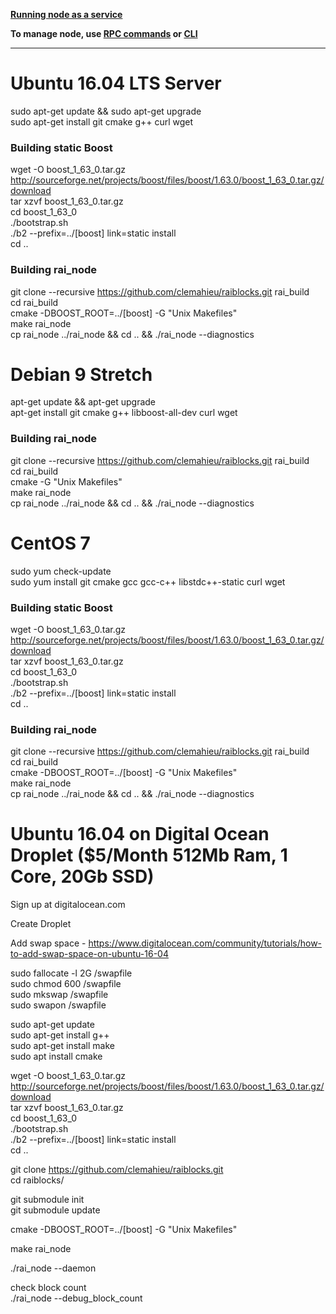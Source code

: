 **[Running node as a service](https://github.com/clemahieu/raiblocks/wiki/Running-rai_node-as-a-service)**
    
**To manage node, use [RPC commands](https://github.com/clemahieu/raiblocks/wiki/RPC-protocol) or [CLI](https://github.com/clemahieu/raiblocks/wiki/Command-line-interface)**   

***

# Ubuntu 16.04 LTS Server
sudo apt-get update && sudo apt-get upgrade   
sudo apt-get install git cmake g++ curl wget   
### Building static Boost
wget -O boost_1_63_0.tar.gz http://sourceforge.net/projects/boost/files/boost/1.63.0/boost_1_63_0.tar.gz/download   
tar xzvf boost_1_63_0.tar.gz   
cd boost_1_63_0   
./bootstrap.sh   
./b2 --prefix=../[boost] link=static install   
cd ..
### Building rai_node
git clone --recursive https://github.com/clemahieu/raiblocks.git rai_build   
cd rai_build   
cmake -DBOOST_ROOT=../[boost] -G "Unix Makefiles"   
make rai_node   
cp rai_node ../rai_node && cd .. && ./rai_node --diagnostics   


# Debian 9 Stretch
apt-get update && apt-get upgrade   
apt-get install git cmake g++ libboost-all-dev curl wget   
### Building rai_node
git clone --recursive https://github.com/clemahieu/raiblocks.git rai_build   
cd rai_build   
cmake -G "Unix Makefiles"   
make rai_node   
cp rai_node ../rai_node && cd .. && ./rai_node --diagnostics   

# CentOS 7
sudo yum check-update   
sudo yum install git cmake gcc gcc-c++ libstdc++-static curl wget   
### Building static Boost
wget -O boost_1_63_0.tar.gz http://sourceforge.net/projects/boost/files/boost/1.63.0/boost_1_63_0.tar.gz/download   
tar xzvf boost_1_63_0.tar.gz   
cd boost_1_63_0   
./bootstrap.sh   
./b2 --prefix=../[boost] link=static install   
cd ..
### Building rai_node
git clone --recursive https://github.com/clemahieu/raiblocks.git rai_build   
cd rai_build   
cmake -DBOOST_ROOT=../[boost] -G "Unix Makefiles"   
make rai_node   
cp rai_node ../rai_node && cd .. && ./rai_node --diagnostics   


# Ubuntu 16.04 on Digital Ocean Droplet ($5/Month 512Mb Ram, 1 Core, 20Gb SSD)
Sign up at digitalocean.com

Create Droplet

Add swap space - https://www.digitalocean.com/community/tutorials/how-to-add-swap-space-on-ubuntu-16-04

sudo fallocate -l 2G /swapfile  
sudo chmod 600 /swapfile  
sudo mkswap /swapfile  
sudo swapon /swapfile

sudo apt-get update  
sudo apt-get install g++  
sudo apt-get install make  
sudo apt install cmake

wget -O boost_1_63_0.tar.gz http://sourceforge.net/projects/boost/files/boost/1.63.0/boost_1_63_0.tar.gz/download  
tar xzvf boost_1_63_0.tar.gz  
cd boost_1_63_0  
./bootstrap.sh  
./b2 --prefix=../[boost] link=static install  
cd ..

git clone https://github.com/clemahieu/raiblocks.git  
cd raiblocks/

git submodule init  
git submodule update

cmake -DBOOST_ROOT=../[boost] -G "Unix Makefiles" 
 
make rai_node

./rai_node --daemon

check block count  
./rai_node --debug_block_count
